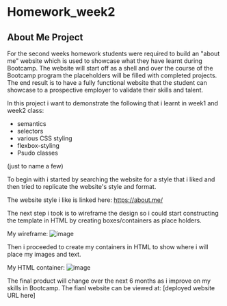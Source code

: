 # Homework_week2

## About Me Project

For the second weeks homework students were required to build an "about me" website which is used to showcase what they have learnt during Bootcamp.
The website will start off as a shell and over the course of the Bootcamp program the placeholders will be filled with completed projects.
The end result is to have a fully functional website that the student can showcase to a prospective employer to validate their skills and talent.

In this project i want to demonstrate the following that i learnt in week1 and week2 class:

* semantics
* selectors
* various CSS styling 
* flexbox-styling
* Psudo classes 

(just to name a few)
 

To begin with i started by searching the website for a style that i liked and then tried to replicate the website's style and format.

The website style i like is linked here: 
https://about.me/

The next step i took is to wireframe the design so i could start constructing the template in HTML by creating boxes/containers as place holders.

My wireframe:
![image](Homework_week2\Assets\about-me-wire-frame.PNG)

Then i proceeded to create my containers in HTML to show where i will place my images and text.

My HTML container:
![image](Homework_week2\Assets\about-me-template1.PNG)

The final product will change over the next 6 months as i improve on my skills in Bootcamp.
The fianl website can be viewed at: [deployed website URL here]
